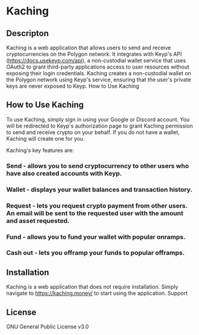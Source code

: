 # Kaching

## Descripton

Kaching is a web application that allows users to send and receive cryptocurrencies on the Polygon network. It integrates with Keyp's API (https://docs.usekeyp.com/api), a non-custodial wallet service that uses OAuth2 to grant third-party applications access to user resources without exposing their login credentials. Kaching creates a non-custodial wallet on the Polygon network using Keyp's service, ensuring that the user's private keys are never exposed to Keyp.
How to Use Kaching

## How to Use Kaching

To use Kaching, simply sign in using your Google or Discord account. You will be redirected to Keyp's authorization page to grant Kaching permission to send and receive crypto on your behalf. If you do not have a wallet, Kaching will create one for you.

Kaching's key features are:

### Send - allows you to send cryptocurrency to other users who have also created accounts with Keyp.

### Wallet - displays your wallet balances and transaction history.

### Request - lets you request crypto payment from other users. An email will be sent to the requested user with the amount and asset requested.

### Fund - allows you to fund your wallet with popular onramps.

### Cash out - lets you offramp your funds to popular offramps.

## Installation

Kaching is a web application that does not require installation. Simply navigate to https://kaching.money/ to start using the application.
Support

## License

GNU General Public License v3.0
